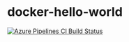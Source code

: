 # docker-hello-world

[![Azure Pipelines CI Build Status](https://dev.azure.com/gusztavvargadr/docker/_apis/build/status/hello-world-ci?branchName=master)](https://dev.azure.com/gusztavvargadr/docker/_build/latest?definitionId=3&branchName=master)
